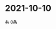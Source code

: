 # 2021-10-10
  共 0条

  <!-- BEGIN -->
  <!-- 最后更新时间Sun Oct 10 2021 04:04:49 GMT+0000 (Coordinated Universal Time) -->
  
  <!-- END -->
  
  